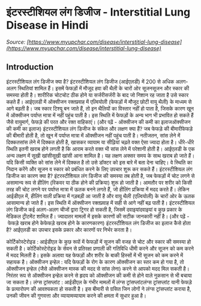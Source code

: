 # इंटरस्टीशियल लंग डिजीज - Interstitial Lung Disease in Hindi
_Source: [https://www.myupchar.com/disease/interstitial-lung-disease](https://www.myupchar.com/disease/interstitial-lung-disease)_

## Introduction
इंटरस्टीशियल लंग डिजीज क्या है?
इंटरस्टीशियल लंग डिजीज (आईएलडी) में 200 से अधिक अलग-अलग स्थितियां शामिल हैं। इसमें फेफड़ों में मौजूद हवा की थैली के चारों ओर सूजनसूजन और स्कार की समस्या होती है। शारीरिक चोटचोट ठीक होने या सर्जरीसर्जरी के बाद जो निशान रह जाता है उसे स्कार कहते हैं।
आईएलडी में ऑक्सीजन रक्तप्रवाह में एल्वियोली (फेफड़ों में मौजूद छोटी वायु थैली) के माध्यम से आगे बढ़ती है। जब स्कार टिश्यू बन जाते हैं, तो इन थैलियों का विस्तार नहीं हो पाता है, जिसके कारण खून में ऑक्सीजन पर्याप्त मात्रा में नहीं पहुंच पाती है। इस स्थिति में फेफड़ों के अन्य भाग भी प्रभावित हो सकते हैं जैसे वायुमार्ग, फेफड़े की परत और रक्त वाहिकाएं।
(और पढ़ें - ऑक्सीजन की कमी का इलाजऑक्सीजन की कमी का इलाज)
इंटरस्टीशियल लंग डिजीज के संकेत और लक्षण क्या हैं?
जब फेफड़े की बीमारीफेफड़े की बीमारी होती है, तो खून में पर्याप्त मात्रा में ऑक्सीजन नहीं पहुंच पाती है। नतीजतन, सांस लेने में दिक्कतसांस लेने में दिक्कत होती है, खासकर व्यायाम या सीढ़ियां चढ़ते वक्त ऐसा ज्यादा होता है। धीरे-धीरे स्थिति इतनी खराब होने लगती है कि आराम करते व​क्त भी सांस लेने में परेशानी होती है।
आईएलडी के एक अन्य लक्षण में सूखी खांसीसूखी खांसी आना शामिल है। यह लक्षण अक्सर समय के साथ खराब हो जाते हैं।
यदि किसी व्यक्ति को सांस लेने में दिक्कत है तो उसे डॉक्टर को इस बारे में बता देना चाहिए। वे स्थिति का निदान करेंगे और सूजन व स्कार को प्रबंधित करने के लिए उपचार शुरू कर सकते हैं।
इंटरस्टीशियल लंग डिजीज का कारण क्या है?
इंटरस्टीशियल लंग डिजीज की समस्या तब होती है, जब फेफड़ों में चोट लगने से असामान्य रूप से हीलिंग (रिकवर या ठीक होने की प्रक्रिया) शुरू हो जाती है। आमतौर पर शरीर को किसी तरह की चोट लगने पर पर्याप्त मात्रा में ऊतक बनने लगते हैं, जो हीलिंग प्रक्रिया में मदद करते हैं। लेकिन आईडीएल में, हीलिंग वाली प्रक्रिया में गड़बड़ी आ जाती है और वायु थैली (एल्वियोली) के चारों ओर के ऊतक आसामान्य हो जाते हैं। इस स्थिति में ऑक्सीजन रक्तप्रवाह में सही से आगे नहीं बढ़ पाती है।
इंटरस्टीशियल लंग डिजीज कई अलग-अलग चीजों द्वारा ट्रिगर हो सकती है, जिसमें दवाइयांदवाइयां व कुछ प्रकार के मेडिकल ट्रीटमेंट शामिल हैं। ज्यादातर मामलों में इसके कारणों की सटीक जानकारी नहीं है।
(और पढ़ें - फेफड़े खराब होने केफेफड़े खराब होने के कारणकारण)
इंटरस्टीशियल लंग डिजीज का इलाज कैसे होता है?
आईएलडी का उपचार इसके प्रकार और कारणों पर निर्भर करता है।

कोर्टिकोस्टेरोइड : आईडीएल के कुछ रूपों में फेफड़ों में सूजन की वजह से चोट और स्कार की समस्या हो सकती है। कोर्टिकोस्टेरोइड के सेवन से प्रतिरक्षा प्रणाली की गतिविधि धीमी करने और सूजन को कम करने में मदद मिलती है। इसके अलावा यह फेफड़ों और शरीर के बाकी हिस्सों में भी सूजन को कम करने में सहायक है।
ऑक्सीजन इन्हेल : यदि फेफड़ों के रोग के कारण ऑक्सीजन का स्तर कम हो गया है, तो ऑक्सीजन इन्हेल (जैसे ऑक्सीजन मास्क की मदद से सांस लेना) करने से आपको मदद मिल सकती है। निरंतर रूप से ऑक्सीजन इन्हेल करने से हृदय को ऑक्सीजन की कमी से होने वाले नुकसान से भी बचाया जा सकता है।
लंग्स ट्रांसप्लांट : आईडीएल के गंभीर मामलों में लंग्स ट्रांसप्लांटलंग्स ट्रांसप्लांट यानी फेफड़े के प्रत्यारोपण की आवश्यकता हो सकती है। इस बीमारी से ग्रसित जिन लोगों ने लंग्स ट्रांसप्लांट कराया है, उनकी जीवन की गुणवत्ता और व्यायामव्यायाम करने की क्षमता में सुधार हुआ है।

